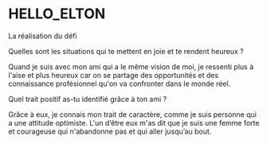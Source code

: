 # HELLO_ELTON
La réalisation du défi

Quelles sont les situations qui te mettent en joie et te rendent heureux ? 

Quand je suis avec mon ami qui a le même vision de moi, je ressenti plus à l'aise et plus heureux 
car on se partage des opportunités et des connaissance profésionnel qu'on va confronter dans le monde réel.

Quel trait positif as-tu identifié grâce à ton ami ?

Grâce à eux, je connais mon trait de caractère, comme je suis personne qui a une attitude optimiste. 
L'un d’être eux m'as dit que je suis une femme forte et courageuse qui n'abandonne pas et qui aller jusqu’au bout. 
